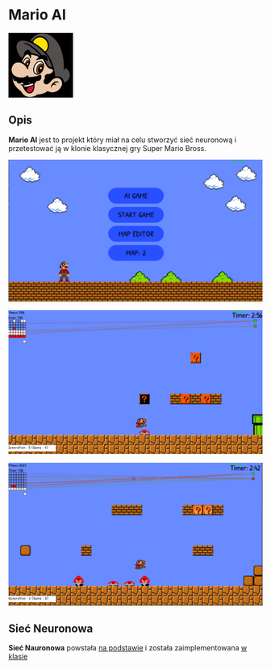 # Mario AI

![](MarioAI/res/icon.png)

## Opis
**Mario AI** jest to projekt który miał na celu stworzyć sieć neuronową i przetestować ją w klonie klasycznej gry Super Mario Bross.


![](Obrazy/Menu.png)

![](Obrazy/Obraz(4).png)

![](Obrazy/Obraz(6).png)

## Sieć Neuronowa
**Sieć Nauronowa** powstała [na podstawie](Docs/Sieci_neuronowe_Stanley_Miikkulainen.pdf) i została zaimplementowana [w klasie](MarioAI/MarioAI/src/NN.h)
